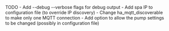 TODO - Add --debug --verbose flags for debug output
     - Add spa IP to configuration file (to override IP discovery)
     - Change ha_mqtt_discoverable to make only one MQTT connection
     - Add option to allow the pump settings to be changed (possibly in configuration file)

